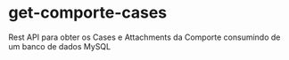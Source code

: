# get-comporte-cases
Rest API para obter os Cases e Attachments da Comporte consumindo de um banco de dados MySQL
